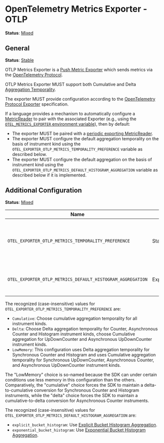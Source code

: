 <!--- Hugo front matter used to generate the website version of this page:
linkTitle: OTLP
--->

# OpenTelemetry Metrics Exporter - OTLP

**Status**: [Mixed](../../document-status.md)

## General

**Status**: [Stable](../../document-status.md)

OTLP Metrics Exporter is a [Push Metric
Exporter](../sdk.md#push-metric-exporter) which sends metrics via the
[OpenTelemetry Protocol](../../protocol/README.md).

OTLP Metrics Exporter MUST support both Cumulative and Delta
[Aggregation Temporality](../data-model.md#temporality).

The exporter MUST provide configuration according to the [OpenTelemetry Protocol
Exporter](../../protocol/exporter.md) specification.

If a language provides a mechanism to automatically configure a
[MetricReader](../sdk.md#metricreader) to pair with the associated
Exporter (e.g., using the [`OTEL_METRICS_EXPORTER` environment
variable](../../sdk-environment-variables.md#exporter-selection)),
then by default:

* The exporter MUST be paired with a [periodic exporting
  MetricReader](../sdk.md#periodic-exporting-metricreader).
* The exporter MUST configure the default aggregation temporality on the
  basis of instrument kind using the
  `OTEL_EXPORTER_OTLP_METRICS_TEMPORALITY_PREFERENCE` variable as described
  below.
* The exporter MUST configure the default aggregation on the basis of instrument kind using
  the `OTEL_EXPORTER_OTLP_METRICS_DEFAULT_HISTOGRAM_AGGREGATION` variable as described below if it is implemented.

## Additional Configuration

**Status**: [Mixed](../../document-status.md)

| Name                                                | Status       | Description                                                         | Default                     |
|-----------------------------------------------------|--------------|---------------------------------------------------------------------|-----------------------------|
| `OTEL_EXPORTER_OTLP_METRICS_TEMPORALITY_PREFERENCE` | Stable       | The aggregation temporality to use on the basis of instrument kind. | `cumulative`                |
| `OTEL_EXPORTER_OTLP_METRICS_DEFAULT_HISTOGRAM_AGGREGATION`  | Experimental | The default aggregation to use for histogram instruments.           | `explicit_bucket_histogram` |

The recognized (case-insensitive) values for `OTEL_EXPORTER_OTLP_METRICS_TEMPORALITY_PREFERENCE` are:

* `Cumulative`: Choose cumulative aggregation temporality for all instrument kinds.
* `Delta`: Choose Delta aggregation temporality for Counter, Asynchronous Counter and Histogram instrument kinds, choose
  Cumulative aggregation for UpDownCounter and Asynchronous UpDownCounter instrument kinds.
* `LowMemory`: This configuration uses Delta aggregation temporality for Synchronous Counter and Histogram and uses Cumulative aggregation temporality for Synchronous UpDownCounter, Asynchronous Counter, and Asynchronous UpDownCounter instrument kinds.

The "LowMemory" choice is so-named because the SDK can under certain
conditions use less memory in this configuration than the others.
Comparatively, the "cumulative" choice forces the SDK to maintain a
delta-to-cumulative conversion for Synchronous Counter and Histogram
instruments, while the "delta" choice forces the SDK to maintain a
cumulative-to-delta conversion for Asynchronous Counter instruments.

The recognized (case-insensitive) values for `OTEL_EXPORTER_OTLP_METRICS_DEFAULT_HISTOGRAM_AGGREGATION` are:

* `explicit_bucket_histogram`:
  Use [Explicit Bucket Histogram Aggregation](../sdk.md#explicit-bucket-histogram-aggregation).
* `exponential_bucket_histogram`:
  Use [Exponential Bucket Histogram Aggregation](../sdk.md#exponential-bucket-histogram-aggregation).
